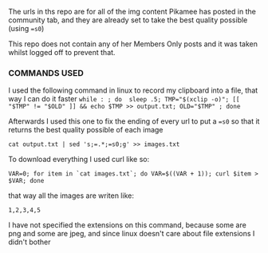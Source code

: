 The urls in ths repo are for all of the img content Pikamee has posted in the community tab, and they are already set to take the best quality possible (using ```=s0```)

This repo does not contain any of her Members Only posts and it was taken whilst logged off to prevent that.

### COMMANDS USED 

I used the following command in linux to record my clipboard into a file, that way I can do it faster
```while : ; do  sleep .5; TMP="$(xclip -o)"; [[ "$TMP" != "$OLD" ]] && echo $TMP >> output.txt; OLD="$TMP" ; done```

Afterwards I used this one to fix the ending of every url to put a ```=s0``` so that it returns the best quality possible of each image

```cat output.txt | sed 's;=.*;=s0;g' >> images.txt```

To download everything I used curl like so:

```VAR=0; for item in `cat images.txt`; do VAR=$((VAR + 1)); curl $item > $VAR; done```

that way all the images are writen like: 

```1,2,3,4,5```

I have not specified the extensions on this command, because some are png and some are jpeg, and since linux doesn't care about file extensions I didn't bother
